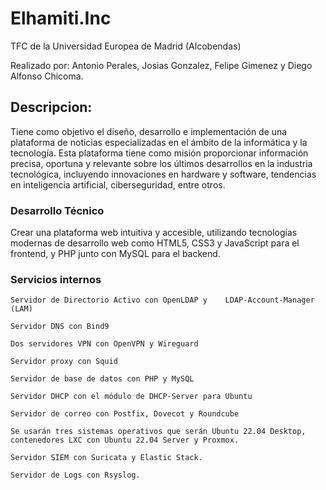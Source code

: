 # Elhamiti.Inc
TFC de la Universidad Europea de Madrid (Alcobendas)

Realizado por: Antonio Perales, Josias Gonzalez, Felipe Gimenez y Diego Alfonso Chicoma.

## Descripcion:

Tiene como objetivo el diseño, desarrollo e implementación de una plataforma de noticias especializadas en el ámbito de la informática y la tecnología. Esta plataforma tiene como misión proporcionar información precisa, oportuna y relevante sobre los últimos desarrollos en la industria tecnológica, incluyendo innovaciones en hardware y software, tendencias en inteligencia artificial, ciberseguridad, entre otros.

### Desarrollo Técnico

 Crear una plataforma web intuitiva y accesible, utilizando tecnologías modernas de desarrollo web como HTML5, CSS3 y JavaScript para el frontend, y PHP junto con MySQL para el backend.

 ### Servicios internos

    Servidor de Directorio Activo con OpenLDAP y    LDAP-Account-Manager (LAM) 

    Servidor DNS con Bind9 

    Dos servidores VPN con OpenVPN y Wireguard 

    Servidor proxy con Squid 

    Servidor de base de datos con PHP y MySQL 

    Servidor DHCP con el módulo de DHCP-Server para Ubuntu 

    Servidor de correo con Postfix, Dovecot y Roundcube 

    Se usarán tres sistemas operativos que serán Ubuntu 22.04 Desktop, contenedores LXC con Ubuntu 22.04 Server y Proxmox. 

    Servidor SIEM con Suricata y Elastic Stack. 

    Servidor de Logs con Rsyslog.   
    